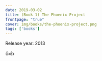 ```yaml
---
date: 2019-03-02
title: (Book 1) The Phoenix Project
frontpage: "true"
cover: img/books/the-phoenix-project.png
tags: ['books']
---
```


Release year: 2013

👍👍

